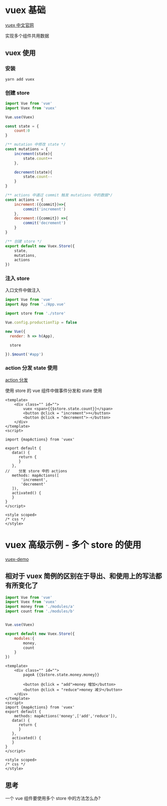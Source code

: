 # vuex 基础

[vuex 中文官网](https://vuex.vuejs.org/zh/)

实现多个组件共用数据


## vuex 使用

### 安装

```shell
yarn add vuex
```

### 创建 store

```javascript
import Vue from 'vue'
import Vuex from 'vuex'

Vue.use(Vuex)

const state = {
    count:0
}

/** mutation 中修改 state */
const mutations = {
    increment(state){
        state.count++
    },

    decrement(state){
        state.count--
    }
}

/** actions 中通过 commit 触发 mutations 中的数据*/
const actions = {
    increment:({commit})=>{
        commit('increment')
    },
    decrement:({commit}) =>{
        commit('decrement')
    }
}

/** 创建 store */
export default new Vuex.Store({
    state,
    mutations,
    actions
})
```

### 注入 store

入口文件中做注入

```javascript
import Vue from 'vue'
import App from './App.vue'

import store from './store'

Vue.config.productionTip = false

new Vue({
  render: h => h(App),

  store

}).$mount('#app')
```

### action 分发 state 使用

[action 分发](https://vuex.vuejs.org/zh/guide/actions.html#%E5%9C%A8%E7%BB%84%E4%BB%B6%E4%B8%AD%E5%88%86%E5%8F%91-action)

使用 store 的 vue 组件中做事件分发和 state 使用

```vue
<template>
    <div class="" id="">
        vuex <span>{{$store.state.count}}</span>
        <button @click = "increment">+</button>
        <button @click = "decrement">-</button>
    </div>
</template>
<script>

import {mapActions} from 'vuex'

export default {
   data() {
      return {
      }
   },
//    分发 store 中的 actions
   methods: mapActions([
       'increment',
       'decrement'
   ]),
   activated() {
   }
}
</script>

<style scoped>
/* css */
</style>
```

# vuex 高级示例 - 多个 store 的使用

[vuex-demo]()

## 相对于 vuex 简例的区别在于导出、和使用上的写法都有所变化了

```javascript
import Vue from 'vue'
import Vuex from 'vuex'
import money from './modules/a'
import count from './modules/b'


Vue.use(Vuex)

export default new Vuex.Store({
    modules:{
        money,
        count
    }
})

```

```vue
<template>
    <div class="" id="">
        pageA {{$store.state.money.money}}

        <button @click = "add">money 增加</button>
        <button @click = "reduce">money 减少</button>
    </div>
</template>
<script>
import {mapActions} from 'vuex'
export default {
    methods: mapActions('money',['add','reduce']),
   data() {
      return {
      }
   },
   activated() {
   }
}
</script>

<style scoped>
/* css */
</style>
```

## 思考

一个 vue 组件要使用多个 store 中的方法怎么办?